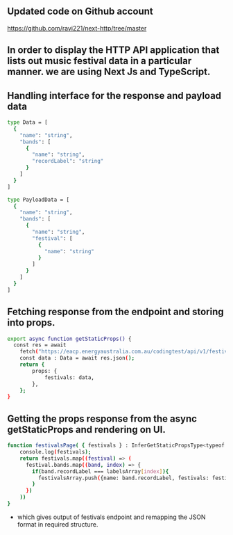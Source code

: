 ## Updated code on Github account

https://github.com/ravi221/next-http/tree/master

## In order to display the HTTP API application that lists out music festival data in a particular manner. we are using Next Js and TypeScript.

## Handling interface for the response and payload data

```sh
type Data = [
  {
    "name": "string",
    "bands": [
      {
        "name": "string",
        "recordLabel": "string"
      }
    ]
  }
]

type PayloadData = [
  {
    "name": "string",
    "bands": [
      {
        "name": "string",
        "festival": [
          {
            "name": "string"
          }
        ]
      }
    ]
  }
]
```

## Fetching response from the endpoint and storing into props.

```sh
export async function getStaticProps() {
  const res = await
    fetch("https://eacp.energyaustralia.com.au/codingtest/api/v1/festivals");
    const data : Data = await res.json();
    return {
        props: {
            festivals: data,
        },
    }; 
}
```

## Getting the props response from the async getStaticProps and rendering on UI.

```sh
function festivalsPage( { festivals } : InferGetStaticPropsType<typeof  getStaticProps> ) {
    console.log(festivals);
    return festivals.map((festival) => ( 
      festival.bands.map((band, index) => {
        if(band.recordLabel === labelsArray[index]){
          festivalsArray.push({name: band.recordLabel, festivals: festival.name}) 
        }
      })
    ))
}
```
- which gives output of festivals endpoint and remapping the JSON format in required structure.

